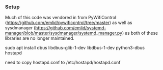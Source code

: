 ### Setup

Much of this code was vendored in from PyWifiControl (https://github.com/emlid/pywificontrol/tree/master) as well as sysdmanager (https://github.com/emlid/systemd-manager/blob/master/sysdmanager/systemd_manager.py) as both of these libraries are no longer maintained.


sudo apt install dbus libdbus-glib-1-dev libdbus-1-dev python3-dbus hostapd

need to copy hostapd.conf to /etc/hostapd/hostapd.conf